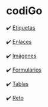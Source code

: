 # codiGo 

:heavy_check_mark: [Etiquetas](https://aranibar28.github.io/codiGo/01-etiquetas.html) 

:heavy_check_mark: [Enlaces](https://aranibar28.github.io/codiGo/02-enlaces.html)

:heavy_check_mark: [Imágenes](https://aranibar28.github.io/codiGo/03-imagenes.html)

:heavy_check_mark: [Formularios](https://aranibar28.github.io/codiGo/04-formularios.html)

:heavy_check_mark: [Tablas](https://aranibar28.github.io/codiGo/05-tablas.html)

:heavy_check_mark: [Reto](https://aranibar28.github.io/codiGo/06-reto.html) 
